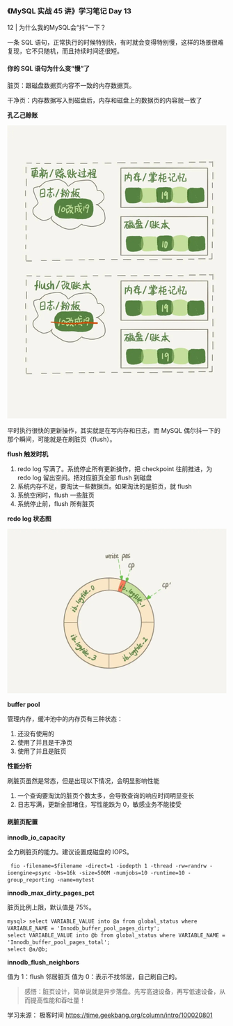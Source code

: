 ### 《MySQL 实战 45 讲》学习笔记 Day 13

12 | 为什么我的MySQL会“抖”一下？

一条 SQL 语句，正常执行的时候特别快，有时就会变得特别慢，这样的场景很难复现，它不只随机，而且持续时间还很短。

#### 你的 SQL 语句为什么变“慢”了

脏页：跟磁盘数据页内容不一致的内存数据页。

干净页：内存数据写入到磁盘后，内存和磁盘上的数据页的内容就一致了

**孔乙己赊账**

![](media/16793289758675.jpg)

平时执行很快的更新操作，其实就是在写内存和日志，而 MySQL 偶尔抖一下的那个瞬间，可能就是在刷脏页（flush）。

**flush 触发时机**

1. redo log 写满了。系统停止所有更新操作，把 checkpoint 往前推进，为 redo log 留出空间。把对应脏页全部 flush 到磁盘
2. 系统内存不足，要淘汰一些数据页。如果淘汰的是脏页，就 flush
3. 系统空闲时，flush 一些脏页
4. 系统停止前，flush 所有脏页

**redo log 状态图**

![](media/16793294595257.jpg)

**buffer pool**

管理内存，缓冲池中的内存页有三种状态：

1. 还没有使用的
2. 使用了并且是干净页
3. 使用了并且是脏页

**性能分析**

刷脏页虽然是常态，但是出现以下情况，会明显影响性能

1. 一个查询要淘汰的脏页个数太多，会导致查询的响应时间明显变长
2. 日志写满，更新全部堵住，写性能跌为 0，敏感业务不能接受

#### 刷脏页配置

**innodb_io_capacity**

全力刷脏页的能力。建议设置成磁盘的 IOPS。

```
 fio -filename=$filename -direct=1 -iodepth 1 -thread -rw=randrw -ioengine=psync -bs=16k -size=500M -numjobs=10 -runtime=10 -group_reporting -name=mytest 
```

**innodb_max_dirty_pages_pct**

脏页比例上限，默认值是 75%。

```
mysql> select VARIABLE_VALUE into @a from global_status where VARIABLE_NAME = 'Innodb_buffer_pool_pages_dirty';
select VARIABLE_VALUE into @b from global_status where VARIABLE_NAME = 'Innodb_buffer_pool_pages_total';
select @a/@b;
```

**innodb_flush_neighbors**

值为 1：flush 邻居脏页
值为 0：表示不找邻居，自己刷自己的。

> 感悟：脏页设计，简单说就是异步落盘。先写高速设备，再写低速设备，从而提高性能和吞吐量！

学习来源： 极客时间 https://time.geekbang.org/column/intro/100020801


